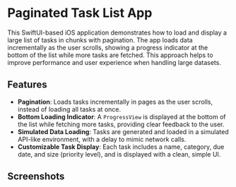 # Paginated Task List App

This SwiftUI-based iOS application demonstrates how to load and display a large list of tasks in chunks with pagination. The app loads data incrementally as the user scrolls, showing a progress indicator at the bottom of the list while more tasks are fetched. This approach helps to improve performance and user experience when handling large datasets.

## Features

- **Pagination**: Loads tasks incrementally in pages as the user scrolls, instead of loading all tasks at once.
- **Bottom Loading Indicator**: A `ProgressView` is displayed at the bottom of the list while fetching more tasks, providing clear feedback to the user.
- **Simulated Data Loading**: Tasks are generated and loaded in a simulated API-like environment, with a delay to mimic network calls.
- **Customizable Task Display**: Each task includes a name, category, due date, and size (priority level), and is displayed with a clean, simple UI.

## Screenshots



